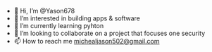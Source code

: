 - 👋 Hi, I’m @Yason678
- 👀 I’m interested in building apps & software
- 🌱 I’m currently learning pyhton
- 💞️ I’m looking to collaborate on a project that focuses one security
- 📫 How to reach me michealjason502@gmail.com

<!---
Yason678/Yason678 is a ✨ special ✨ repository because its `README.md` (this file) appears on your GitHub profile.
You can click the Preview link to take a look at your changes.
--->
